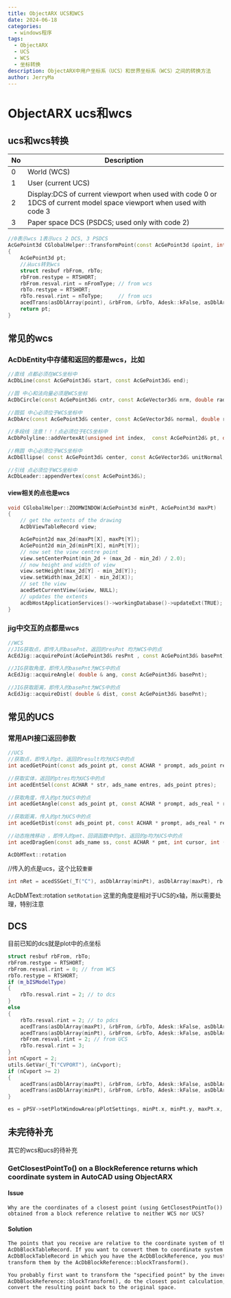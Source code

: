 ```yaml
---
title: ObjectARX UCS和WCS
date: 2024-06-18
categories:
  - windows程序
tags:
  - ObjectARX
  - UCS
  - WCS
  - 坐标转换
description: ObjectARX中用户坐标系（UCS）和世界坐标系（WCS）之间的转换方法
author: JerryMa
---
```


# ObjectARX ucs和wcs

## ucs和wcs转换

| No   | Description                                                  |
| ---- | ------------------------------------------------------------ |
| 0    | World (WCS)                                                  |
| 1    | User (current UCS)                                           |
| 2    | Display:DCS of current viewport when used with code 0 or  1DCS of current model space viewport when used with code 3 |
| 3    | Paper space DCS (PSDCS; used only with code 2)               |

```cpp
//0表示wcs 1表示ucs 2 DCS, 3 PSDCS
AcGePoint3d CGlobalHelper::TransformPoint(const AcGePoint3d &point, int nFromType, int nToType)
{
	AcGePoint3d pt;
	//从ucs转到wcs
	struct resbuf rbFrom, rbTo;
	rbFrom.restype = RTSHORT;
	rbFrom.resval.rint = nFromType; // from wcs
	rbTo.restype = RTSHORT;
	rbTo.resval.rint = nToType;     // from ucs
	acedTrans(asDblArray(point), &rbFrom, &rbTo, Adesk::kFalse, asDblArray(pt));
	return pt;
}

```

## 常见的wcs

### AcDbEntity中存储和返回的都是wcs，比如

```cpp
//直线 点都必须在WCS坐标中
AcDbLine(const AcGePoint3d& start, const AcGePoint3d& end);
 
//圆 中心和法向量必须是WCS坐标
AcDbCircle(const AcGePoint3d& cntr, const AcGeVector3d& nrm, double radius);
 
//圆弧 中心必须位于WCS坐标中
AcDbArc(const AcGePoint3d& center, const AcGeVector3d& normal, double radius, double startAngle, double endAngle);
 
//多段线 注意！！！点必须位于ECS坐标中
AcDbPolyline::addVertexAt(unsigned int index,  const AcGePoint2d& pt, double bulge = 0., double startWidth = -1.,  double endWidth = -1., Adesk::Int32 vertexIdentifier = 0);
 
//椭圆 中心必须位于WCS坐标中
AcDbEllipse( const AcGePoint3d& center, const AcGeVector3d& unitNormal, const AcGeVector3d& majorAxis, double radiusRatio, double startAngle = 0.0, double endAngle = 2*PI);
 
//引线 点必须位于WCS坐标中
AcDbLeader::appendVertex(const AcGePoint3d&);


```

#### view相关的点也是wcs

```cpp
void CGlobalHelper::ZOOMWINDOW(AcGePoint3d minPt, AcGePoint3d maxPt)
{
	// get the extents of the drawing
	AcDbViewTableRecord view;

	AcGePoint2d max_2d(maxPt[X], maxPt[Y]);
	AcGePoint2d min_2d(minPt[X], minPt[Y]);
	// now set the view centre point
	view.setCenterPoint(min_2d + (max_2d - min_2d) / 2.0);
	// now height and width of view
	view.setHeight(max_2d[Y] - min_2d[Y]);
	view.setWidth(max_2d[X] - min_2d[X]);
	// set the view
	acedSetCurrentView(&view, NULL);
	// updates the extents
	acdbHostApplicationServices()->workingDatabase()->updateExt(TRUE);
}
```


### jig中交互的点都是wcs

```cpp
//WCS 
//JIG获取点，即传入的basePnt、返回的resPnt 均为WCS中的点
AcEdJig::acquirePoint(AcGePoint3d& resPnt , const AcGePoint3d& basePnt);
 
//JIG获取角度，即传入的basePnt为WCS中的点
AcEdJig::acquireAngle( double & ang, const AcGePoint3d& basePnt);
 
//JIG获取距离，即传入的basePnt为WCS中的点
AcEdJig::acquireDist( double & dist, const AcGePoint3d& basePnt);
```

## 常见的UCS

### 常用API接口返回参数

```cpp
//UCS
//获取点，即传入的pt、返回的result均为UCS中的点
int acedGetPoint(const ads_point pt, const ACHAR * prompt, ads_point result);
 
//获取实体，返回的ptres均为UCS中的点
int acedEntSel(const ACHAR * str, ads_name entres, ads_point ptres);
 
//获取角度，传入的pt为UCS中的点
int acedGetAngle(const ads_point pt, const ACHAR * prompt, ads_real * result);
 
//获取距离，传入的pt为UCS中的点
int acedGetDist(const ads_point pt, const ACHAR * prompt, ads_real * result);
 
//动态拖拽移动 ，即传入的pmt、回调函数中的pt、返回的p均为UCS中的点
int acedDragGen(const ads_name ss, const ACHAR * pmt, int cursor, int (*scnf) (ads_point pt, ads_matrix mt), ads_point p);

AcDbMText::rotation 
```

//传入的点是ucs，这个比较`重要`

```cpp
int nRet = acedSSGet(_T("C"), asDblArray(minPt), asDblArray(maxPt), rb, ssname);
```

AcDbMText::rotation  `setRotation`  这里的角度是相对于UCS的x轴，所以需要处理，特别注意

## DCS

目前已知的dcs就是plot中的点坐标

```cpp
struct resbuf rbFrom, rbTo;
rbFrom.restype = RTSHORT;
rbFrom.resval.rint = 0; // from WCS
rbTo.restype = RTSHORT;
if (m_bISModelType)
{
    rbTo.resval.rint = 2; // to dcs
}
else
{
    rbTo.resval.rint = 2; // to pdcs
    acedTrans(asDblArray(maxPt), &rbFrom, &rbTo, Adesk::kFalse, asDblArray(maxPt));
    acedTrans(asDblArray(minPt), &rbFrom, &rbTo, Adesk::kFalse, asDblArray(minPt));
    rbFrom.resval.rint = 2; // from UCS
    rbTo.resval.rint = 3;
}
int nCvport = 2;
utils.GetVar(_T("CVPORT"), &nCvport);
if (nCvport >= 2)
{
    acedTrans(asDblArray(maxPt), &rbFrom, &rbTo, Adesk::kFalse, asDblArray(maxPt));
    acedTrans(asDblArray(minPt), &rbFrom, &rbTo, Adesk::kFalse, asDblArray(minPt));
}

es = pPSV->setPlotWindowArea(pPlotSettings, minPt.x, minPt.y, maxPt.x, maxPt.y);
```

## 未完待补充

其它的wcs和ucs的待补充

### GetClosestPointTo() on a BlockReference returns which coordinate system in AutoCAD using ObjectARX

#### **Issue**

`Why are the coordinates of a closest point (using GetClosestPointTo()) obtained from a block reference relative to neither WCS nor UCS?`

#### **Solution**

```html
The points that you receive are relative to the coordinate system of the owning
AcDbBlockTableRecord. If you want to convert them to coordinate system of the
AcDbBlockTableRecord in which you have the AcDbBlockReference, you must
transform them by the AcDbBlockReference::blockTransform().

You probably first want to transform the "specified point" by the inverse of
AcDbBlockReference::blockTransform(), do the closest point calculation, then
convert the resulting point back to the original space.
```
